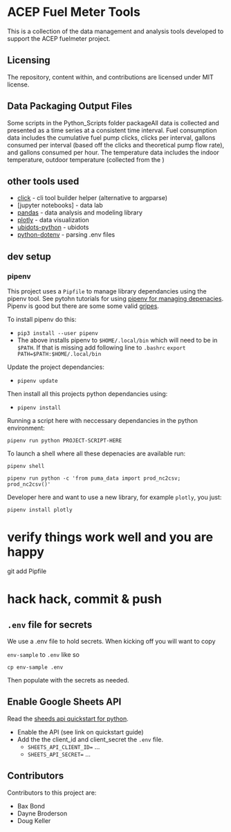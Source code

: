 # ACEP Fuel Meter Tools

This is a collection of the data management and analysis tools developed to support
the ACEP fuelmeter project.

## Licensing

The repository, content within, and contributions are licensed under MIT license.

## Data Packaging Output Files

Some scripts in the Python_Scripts folder packageAll data is collected and presented as a time series at a consistent time interval. Fuel consumption data includes the cumulative fuel pump clicks, clicks per interval, gallons consumed per interval (based off the clicks and theoretical pump flow rate), and gallons consumed per hour. The temperature data includes the indoor temperature, outdoor temperature (collected from the )

## other tools used

* [click](https://github.com/pallets/click) - cli tool builder helper (alternative to argparse)
* [jupyter notebooks] - data lab
* [pandas](https://pandas.pydata.org/) - data analysis and modeling library
* [plotly](https://plot.ly/python/plotly-fundamentals/) - data visualization
* [ubidots-python](https://github.com/ubidots/ubidots-python) - ubidots
* [python-dotenv](https://github.com/theskumar/python-dotenv) - parsing .env files

## dev setup

### pipenv

This project uses a `Pipfile` to manage library dependancies using the pipenv
tool. See pytohn tutorials for using [pipenv for managing depenacies](https://packaging.python.org/tutorials/managing-dependencies/). Pipenv is good but there are some some valid [gripes](https://hynek.me/articles/python-app-deps-2018/).


To install pipenv do this:
* `pip3 install --user pipenv`
* The above installs pipenv to `$HOME/.local/bin` which will need to be in `$PATH`.  If that is missing add following line to `.bashrc`
  `export PATH=$PATH:$HOME/.local/bin`

Update the project dependancies:
* `pipenv update`

Then install all this projects python dependancies using:
* `pipenv install`

Running a script here with neccessary dependancies in the python environment:
```
pipenv run python PROJECT-SCRIPT-HERE
```

To launch a shell where all these depenacies are available run: 
```
pipenv shell
```
```
pipenv run python -c 'from puma_data import prod_nc2csv; prod_nc2csv()'
```

Developer here and want to use a new library, for example `plotly`, you just:
```
pipenv install plotly
```
# verify things work well and you are happy

git add Pipfile

# hack hack, commit & push

## `.env` file for secrets

We use a .env file to hold secrets.  When kicking off you will want to copy

`env-sample` to `.env` like so
```
cp env-sample .env
```

Then populate with the secrets as needed.

## Enable Google Sheets API

Read the [sheeds api quickstart for python](https://developers.google.com/sheets/api/quickstart/python).

* Enable the API (see link on quickstart guide) 
* Add the the client_id and client_secret the `.env` file.
  * `SHEETS_API_CLIENT_ID=` ...
  * `SHEETS_API_SECRET=` ... 

## Contributors

Contributors to this project are:

* Bax Bond
* Dayne Broderson
* Doug Keller
